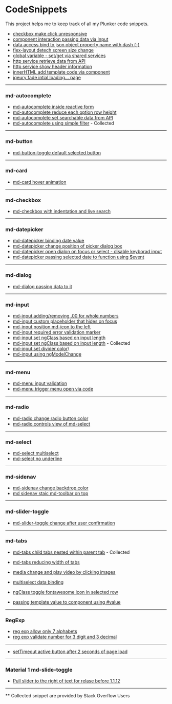 # CodeSnippets
This project helps me to keep track of all my Plunker code snippets.

- [checkbox make click unresponsive](https://plnkr.co/edit/vEwFi4m8KRcPqnf3ROSM?p=preview)
- [component interaction passing data via Input](https://plnkr.co/edit/4dWdQ1yysolJoyDak26v?p=preview)
- [data access bind to json object property name with dash (-)](https://plnkr.co/edit/PGRKKYjaa1Z75xZ0eb6M?p=preview)
- [flex-layout detech screen size change](https://plnkr.co/edit/xwtwIJG1BYOhRuw8d63r?p=info)
- [global variable - set/get via shared services](https://plnkr.co/edit/juF6ICGAqPbXkEHkBuFW?p=info)
- [http service retrieve data from API](https://plnkr.co/edit/malbXKcARC6yImn9irl8?p=preview)
- [http service show header information](https://plnkr.co/edit/MMly1tMo2ZOI2cIWqnit?p=preview)
- [innerHTML add template code via component](https://plnkr.co/edit/MFCcXqmOnj2oxPma6zPg?p=preview)
- [jqeury fade intial loading... page](https://plnkr.co/edit/PMGdYRGgGd16MnexxfbW?p=preview)

---
### md-autocomplete

- [md-autocomplete inside reactive form](https://plnkr.co/edit/Hle6PV?p=preview)
- [md-autocomplete reduce each option row height](https://plnkr.co/edit/AX3kuK6HekrocFujors7?p=info)
- [md-autocomplete set searchable data from API](https://plnkr.co/edit/aa2NNOHdKhB7n8iJcQbT?p=preview)
- [md-autocomplete using simple filter](https://plnkr.co/edit/gdbRkqlYP9vLHXMb8bUx?p=info) - Collected 

---
### md-button

- [md-button-toggle default selected button](https://plnkr.co/edit/MXGJlrv3n4SGCIvW8eoN?p=preview)

---
### md-card

- [md-card hover animation](https://plnkr.co/edit/7hgx0aoAIntWTSQhsyqI?p=preview)

---
### md-checkbox

- [md-checkbox with indentation and live search](https://plnkr.co/edit/xnJjeM?p=info)

---
### md-datepicker

- [md-datepicker binding date value](https://plnkr.co/edit/ucGODHnqlaRi7IgoJNmt?p=preview)
- [md-datepicker change position of picker dialog box](https://plnkr.co/edit/pa7BHs?p=info)
- [md-datepicker open dialon on focus or select - disable keyborad input](https://plnkr.co/edit/sE8hFm7QL2OmfuSQ57yw?p=info)
- [md-datepicker passing selected date to function using $event](https://plnkr.co/edit/05yGj6Zbt4OYIfD3DcON?p=info)


---
### md-dialog

- [md-dialog passing data to it](https://plnkr.co/edit/a9RBS1?p=info)

---
### md-input

- [md-input adding/removing .00 for whole numbers](https://plnkr.co/edit/mrEcN7?p=preview)
- [md-input custom placeholder that hides on focus](https://plnkr.co/edit/8ZtMgM2WFiYTXHE91B0Q?p=preview)
- [md-input position md-icon to the left](https://plnkr.co/edit/ZWQ2XvVbF1TTxClE9W1o?p=info)
- [md-input required error validation marker](https://plnkr.co/edit/KCuvFH2iE4J70dWCyS6S?p=preview)
- [md-input set ngClass based on input length](https://plnkr.co/edit/SMAVc0weZ8wOhgct4DBb?p=info)
- [md-input set ngClass based on input length](https://plnkr.co/edit/Rj3yDy7nnagO2S4lJFiq?p=info) - Collected 
- [md-input set divider color](https://plnkr.co/edit/YXBeEXrJsZdLMiRm9FYM?p=preview)\
- [md-input using ngModelChange](https://plnkr.co/edit/SMAVc0weZ8wOhgct4DBb?p=info)

---
### md-menu

- [md-menu input validation](https://plnkr.co/edit/MXvrumvS5tfLW3okwFlL?p=info)
- [md-menu trigger menu open via code](https://plnkr.co/edit/2RsFsWINTJZncAeyfBXu?p=preview)

---
### md-radio

- [md-radio change radio button color](https://plnkr.co/edit/Kicel64qp3bCz3it3wOn?p=info)
- [md-radio controls view of md-select](https://plnkr.co/edit/Pop6QZUVcxYi8ILr0yRZ?p=preview)

---
### md-select

- [md-select multiselect](https://plnkr.co/edit/8HuIDnlFHTHe56HC4jby?p=preview)
- [md-select no underline](https://plnkr.co/edit/B4HmhT?p=preview)

---
### md-sidenav

- [md-sidenav change backdrop color](https://plnkr.co/edit/sCSNQj?p=info)
- [md sidenav staic md-toolbar on top](https://plnkr.co/edit/XiRo7lpy1coqcH4deynJ?p=preview)

---
### md-slider-toggle

- [md-slider-toggle change after user confirmation](https://plnkr.co/edit/8oehVZ?p=preview)

---
### md-tabs

- [md-tabs child tabs nested within parent tab](https://plnkr.co/edit/k5vPuvUCO123Gu1iEr7T?p=preview) - Collected 
- [md-tabs reducing width of tabs](https://plnkr.co/edit/WiQPQX96FNckPkto4bK8?p=info)

- [media change and play video by clicking images](https://plnkr.co/edit/brVk1VRsKQRD4NXPfBRl?p=info)
- [multiselect data binding](https://plnkr.co/edit/rzP1J0nPxh8yZ3DwfE38?p=preview)
- [ngClass toggle fontawesome icon in selected row](https://plnkr.co/edit/JynCa6TSMU4co47bsWf1?p=preview)
- [passing template value to component using #value](https://plnkr.co/edit/sACOMiRWRNPgciw7Eiiq?p=preview)

---
### RegExp
- [reg exp allow only 7 alphabets](https://plnkr.co/edit/xVgRba4nNCWZxfnSuRPa?p=preview)
- [reg exp validate number for 3 digit and 3 decimal](https://plnkr.co/edit/dQ8uWz3HRqpzGpacQAnZ?p=preview)

---
- [setTimeout active button after 2 seconds of page load](https://plnkr.co/edit/WBkHTStRTxtDLFCIAEzV?p=preview)

---
### Material 1 md-slide-toggle

- [Pull slider to the right of text for relase before 1.1.12](https://codepen.io/nehal90/pen/pwabyj)

---

** Collected snippet are provided by Stack Overflow Users
